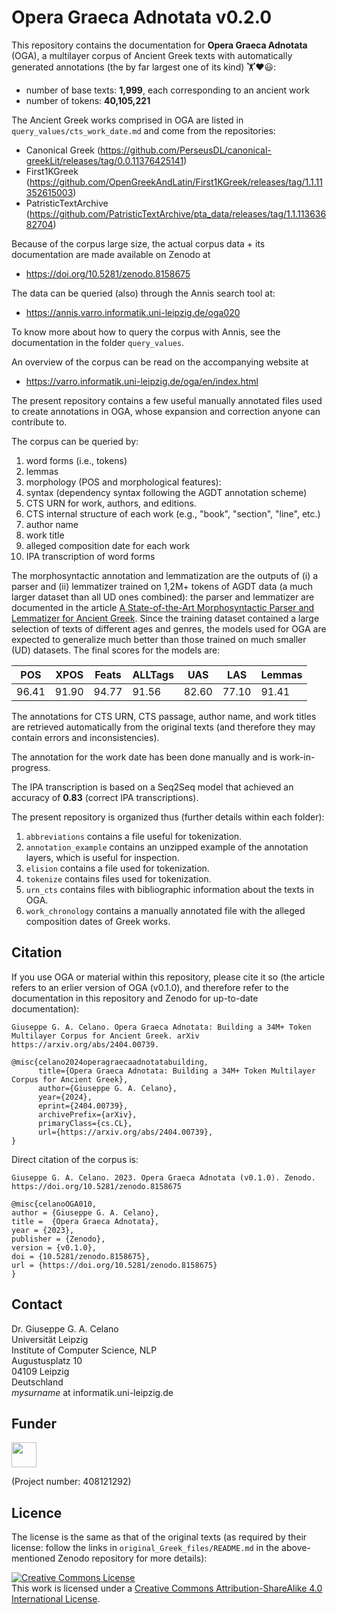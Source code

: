 # Opera Graeca Adnotata v0.2.0

This repository contains the documentation for
**Opera Graeca Adnotata** (OGA), a multilayer corpus
of Ancient Greek texts with automatically generated annotations
(the by far largest one of its kind) 🏋️❤️😃:

* number of base texts: **1,999**, each corresponding to an ancient work
* number of tokens: **40,105,221**

The Ancient Greek works comprised in OGA are listed in
`query_values/cts_work_date.md` and come from the repositories:

* Canonical Greek (https://github.com/PerseusDL/canonical-greekLit/releases/tag/0.0.11376425141)
* First1KGreek (https://github.com/OpenGreekAndLatin/First1KGreek/releases/tag/1.1.11352615003)
* PatristicTextArchive (https://github.com/PatristicTextArchive/pta_data/releases/tag/1.1.11363682704)

Because of the corpus large size,
the actual corpus data + its documentation
are made available on Zenodo at

* https://doi.org/10.5281/zenodo.8158675

The data can be queried (also) through the Annis search tool at:

* https://annis.varro.informatik.uni-leipzig.de/oga020

To know more about how to query the corpus with Annis,
see the documentation in the folder `query_values`.

An overview of the corpus can be read on the accompanying website at

* https://varro.informatik.uni-leipzig.de/oga/en/index.html

The present repository contains a few
useful manually annotated files used to create annotations in OGA,
whose expansion and correction anyone can contribute to. 

The corpus can be queried by:

1. word forms (i.e., tokens)
2. lemmas
3. morphology (POS and morphological features):
4. syntax (dependency syntax following the AGDT annotation scheme)
5. CTS URN for work, authors, and editions.
6. CTS internal structure of each work (e.g., "book", "section", "line", etc.) 
6. author name
7. work title
8. alleged composition date for each work
9. IPA transcription of word forms

The morphosyntactic annotation and lemmatization are the outputs of
(i) a parser and (ii) lemmatizer trained on 1,2M+ tokens of AGDT data 
(a much larger dataset than all UD ones combined): the
parser and lemmatizer are documented in the article 
[A State-of-the-Art Morphosyntactic Parser and Lemmatizer for Ancient Greek](https://arxiv.org/abs/2410.12055). Since the training dataset contained 
a large selection of texts of different ages and genres, 
the models used for OGA are expected to generalize much
better than those trained on much smaller (UD) datasets. 
The final scores for the models are:

|POS|XPOS|Feats|ALLTags|UAS|LAS|Lemmas|
|-----|-----|----|----|----|----|----|
|96.41|91.90|94.77|91.56|82.60|77.10|91.41|

The annotations for CTS URN, CTS passage, author name, and work titles are
retrieved automatically from the original texts (and therefore they may
contain errors and inconsistencies).

The annotation for the work date has been done manually and is work-in-progress.

The IPA transcription is based on a Seq2Seq model that achieved an accuracy
of **0.83** (correct IPA transcriptions). 

The present repository is organized thus (further details within each folder):
1. `abbreviations` contains a file useful for tokenization.
2. `annotation_example` contains an unzipped example of the
annotation layers, which is useful for inspection.
3. `elision` contains a file used for tokenization.
4. `tokenize` contains files used for tokenization.
5. `urn_cts` contains files with bibliographic information
about the texts in OGA.
6. `work_chronology` contains a manually annotated file with the alleged composition dates
of Greek works.

## Citation

If you use OGA or material within this repository, please cite it so
(the article refers to an erlier version of OGA (v0.1.0), and therefore refer to
the documentation in this repository and Zenodo for up-to-date documentation):

```
Giuseppe G. A. Celano. Opera Graeca Adnotata: Building a 34M+ Token Multilayer Corpus for Ancient Greek. arXiv https://arxiv.org/abs/2404.00739.
```

```
@misc{celano2024operagraecaadnotatabuilding,
      title={Opera Graeca Adnotata: Building a 34M+ Token Multilayer Corpus for Ancient Greek}, 
      author={Giuseppe G. A. Celano},
      year={2024},
      eprint={2404.00739},
      archivePrefix={arXiv},
      primaryClass={cs.CL},
      url={https://arxiv.org/abs/2404.00739}, 
}
```
Direct citation of the corpus is: 

```
Giuseppe G. A. Celano. 2023. Opera Graeca Adnotata (v0.1.0). Zenodo.
https://doi.org/10.5281/zenodo.8158675
```
```
@misc{celanoOGA010,
author = {Giuseppe G. A. Celano},
title =  {Opera Graeca Adnotata},
year = {2023},
publisher = {Zenodo},
version = {v0.1.0},
doi = {10.5281/zenodo.8158675},
url = {https://doi.org/10.5281/zenodo.8158675}
}
```
## Contact
Dr. Giuseppe G. A. Celano<br/>
Universität Leipzig<br/>
Institute of Computer Science, NLP<br/>
Augustusplatz 10<br/>
04109 Leipzig<br/>
Deutschland<br/>
*mysurname* at informatik.uni-leipzig.de<br/>

## Funder

<a href="http://www.dfg.de/index.jsp" target="_blank">
<img src="https://upload.wikimedia.org/wikipedia/commons/8/86/DFG-logo-blau.svg" 
width="" height="40" alt=""/>
</a>

(Project number: 408121292)

## Licence

The license is the same as that of the original texts (as required by
their license: follow the links in `original_Greek_files/README.md`
in the above-mentioned Zenodo repository for more details):

<a rel="license" href="http://creativecommons.org/licenses/by-sa/4.0/">
<img alt="Creative Commons License" style="border-width:0" 
src="https://i.creativecommons.org/l/by-sa/4.0/88x31.png" /></a><br/>
This work is licensed under a <a rel="license" 
href="http://creativecommons.org/licenses/by-sa/4.0/">
Creative Commons Attribution-ShareAlike 4.0 International License</a>.
